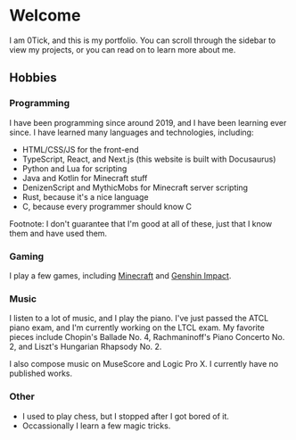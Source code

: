 # Welcome

I am 0Tick, and this is my portfolio. You can scroll through the sidebar to view my projects, or you can read on to learn more about me.

## Hobbies

### Programming

I have been programming since around 2019, and I have been learning ever since. I have learned many languages and technologies, including:

* HTML/CSS/JS for the front-end
* TypeScript, React, and Next.js (this website is built with Docusaurus)
* Python and Lua for scripting
* Java and Kotlin for Minecraft stuff
* DenizenScript and MythicMobs for Minecraft server scripting
* Rust, because it's a nice language
* C, because every programmer should know C

Footnote: I don't guarantee that I'm good at all of these, just that I know them and have used them.

### Gaming

I play a few games, including [Minecraft](https://minecraft.net) and [Genshin Impact](https://genshin.hoyoverse.com).

### Music

I listen to a lot of music, and I play the piano. I've just passed the ATCL piano exam, and I'm currently working on the LTCL exam.
My favorite pieces include Chopin's Ballade No. 4, Rachmaninoff's Piano Concerto No. 2, and Liszt's Hungarian Rhapsody No. 2.

I also compose music on MuseScore and Logic Pro X. I currently have no published works.

### Other

* I used to play chess, but I stopped after I got bored of it.
* Occassionally I learn a few magic tricks.
